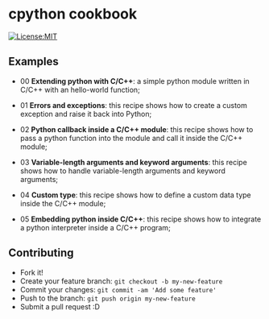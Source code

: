 # cpython cookbook

[![License:MIT](https://img.shields.io/badge/License-MIT-yellow.svg)](https://opensource.org/licenses/MIT)

## Examples

- 00 **Extending python with C/C++**: a simple python module written in C/C++ with an hello-world function;

- 01 **Errors and exceptions**: this recipe shows how to create a custom exception and raise it back into Python;

- 02 **Python callback inside a C/C++ module**: this recipe shows how to pass a python function into the module and call it inside the C/C++ module;

- 03 **Variable-length arguments and keyword arguments**: this recipe shows how to handle variable-length arguments and keyword arguments;

- 04 **Custom type**: this recipe shows how to define a custom data type inside the C/C++ module;

- 05 **Embedding python inside C/C++**: this recipe shows how to integrate a python interpreter inside a C/C++ program;


## Contributing

- Fork it!
- Create your feature branch: `git checkout -b my-new-feature`
- Commit your changes: `git commit -am 'Add some feature'`
- Push to the branch: `git push origin my-new-feature`
- Submit a pull request :D
